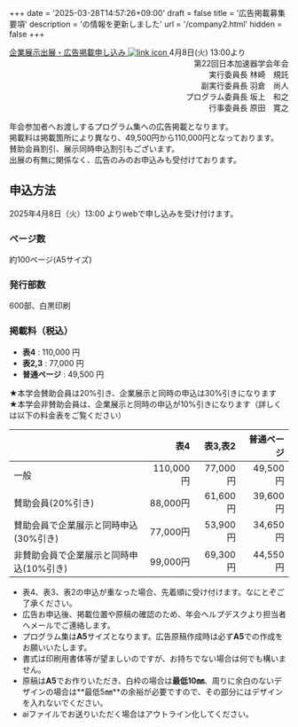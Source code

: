 +++
date = '2025-03-28T14:57:26+09:00'
draft = false
title = '広告掲載募集要項'
description = 'の情報を更新しました'
url = '/company2.html'
hidden = false
+++

<a class="btn btn-success" href="https://form.run/@pasj2025-exhibition-form" role="button">
                企業展示出展・広告掲載申し込み
                <img src="images/external_link.svg" alt="link icon">
            </a> 4月8日(火) 13:00より<br>

<div style="text-align: right;">
第22回日本加速器学会年会<br>  
実行委員長 <span class="name">林崎　規託</span><br>
副実行委員長 <span class="name">羽倉　尚人</span><br>
プログラム委員長 <span class="name">坂上　和之</span><br>
行事委員長 <span class="name">原田　寛之</span><br>
</div>


年会参加者へお渡しするプログラム集への広告掲載となります。  
掲載料は掲載箇所により異なり、49,500円から110,000円となっております。  
賛助会員割引、展示同時申込割引もございます。  
出展の有無に関係なく、広告のみのお申込みも受付けております。

## 申込方法

2025年4月8日（火）13:00 よりwebで申し込みを受け付けます。  

### ページ数

約100ページ(A5サイズ)

### 発行部数

600部、白黒印刷

### 掲載料（税込）

* <b>表4</b>   : 110,000 円
* <b>表2,3</b> : 77,000 円
* <b>普通ページ</b> : 49,500 円

★本学会賛助会員は20%引き、企業展示と同時の申込は30%引きになります  
★本学会非賛助会員は、企業展示と同時の申込が10%引きになります（詳しくは以下の料金表をご覧ください）

||表4|表3,表2|普通ページ|
|---|---:|---:|---:|
|一般|110,000円|77,000円|49,500円|
|賛助会員(20%引き)|88,000円|61,600円|39,600円|
|賛助会員で企業展示と同時申込(30%引き)|77,000円|53,900円|34,650円|
|非賛助会員で企業展示と同時申込(10%引き)|99,000円|69,300円|44,550円|

* 表4、表3、表2の申込が重なった場合、先着順に受け付けます。なにとぞご了承ください。
* 広告お申込後、掲載位置や原稿の確認のため、年会ヘルプデスクより担当者へメールでご連絡します。
* プログラム集は**A5**サイズとなります。広告原稿作成時は必ず**A5**での作成をお願いいたします。
* 書式は印刷用書体等が望ましいのですが、お持ちでない場合は何でも構いません。
* 原稿は**A5**でお作りいただき、白枠の場合は**最低10㎜**、周りに余白のないデザインの場合は**最低5㎜**の余裕が必要ですので、その部分にはデザインを入れないでください。
* aiファイルでお送りいただく場合はアウトライン化してください。

